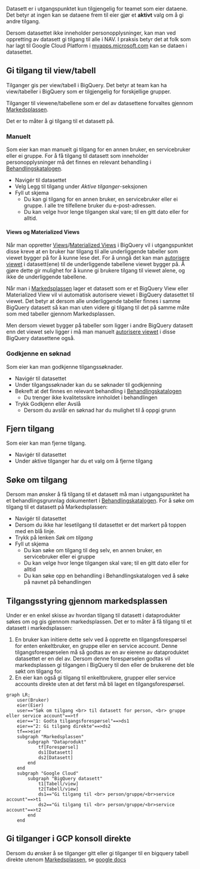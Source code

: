 Datasett er i utgangspunktet kun tilgjengelig for teamet som eier dataene.
Det betyr at ingen kan se dataene frem til eier gjør et **aktivt** valg om å gi andre tilgang.

Dersom datasettet ikke inneholder personopplysninger, kan man ved oppretting av datasett gi tilgang til alle i NAV.
I praksis betyr det at folk som har lagt til Google Cloud Platform i [myapps.microsoft.com](https://myapps.microsoft.com) kan se dataen i datasettet.

## Gi tilgang til view/tabell
Tilganger gis per view/tabell i BigQuery.
Det betyr at team kan ha view/tabeller i BigQuery som er tilgjengelig for forskjellige grupper.

Tilganger til viewene/tabellene som er del av datasettene forvaltes gjennom [Markedsplassen](https://data.intern.nav.no/).

Det er to måter å gi tilgang til et datasett på.

### Manuelt
Som eier kan man manuelt gi tilgang for en annen bruker, en servicebruker eller ei gruppe.
For å få tilgang til datasett som inneholder personopplysninger må det finnes en relevant behandling i [Behandlingskatalogen](https://behandlingskatalog.nais.adeo.no/).

- Navigér til datasettet
- Velg Legg til tilgang under _Aktive tilganger_-seksjonen
- Fyll ut skjema
    - Du kan gi tilgang for en annen bruker, en servicebruker eller ei gruppe. I alle tre tilfellene bruker du e-post-adressen.
    - Du kan velge hvor lenge tilgangen skal vare; til en gitt dato eller for alltid.

#### Views og Materialized Views
Når man oppretter [Views](https://cloud.google.com/bigquery/docs/views)/[Materialized Views](https://cloud.google.com/bigquery/docs/materialized-views-intro) i BigQuery vil i utgangspunktet disse kreve at en bruker har tilgang til alle underliggende tabeller som viewet bygger på for å kunne lese det. For å unngå det kan man [autorisere viewet](https://cloud.google.com/bigquery/docs/share-access-views) i datasett(ene) til de underliggende tabellene viewet bygger på. Å gjøre dette gir mulighet for å kunne gi brukere tilgang til viewet alene, og ikke de underliggende tabellene.

Når man i [Markedsplassen](https://data.intern.nav.no/) lager et datasett som er et BigQuery View eller Materialized View vil vi automatisk autorisere viewet i BigQuery datasettet til viewet. Det betyr at dersom alle underliggende tabeller finnes i samme BigQuery datasett så kan man uten videre gi tilgang til det på samme måte som med tabeller gjennom Markedsplassen. 

Men dersom viewet bygger på tabeller som ligger i andre BigQuery datasett enn det viewet selv ligger i må man manuelt [autorisere viewet](https://cloud.google.com/bigquery/docs/share-access-views#authorize_the_view_to_access_the_source_dataset) i disse BigQuery datasettene også.

### Godkjenne en søknad

Som eier kan man godkjenne tilgangssøknader.

- Navigér til datasettet
- Under tilgangssøknader kan du se søknader til godkjenning
- Bekreft at det finnes en relevant behandling i [Behandlingskatalogen](https://behandlingskatalog.nais.adeo.no/)
    - Du trenger ikke kvalitetssikre innholdet i behandlingen
- Trykk Godkjenn eller Avslå
    - Dersom du avslår en søknad har du mulighet til å oppgi grunn

## Fjern tilgang

Som eier kan man fjerne tilgang.

- Navigér til datasettet
- Under aktive tilganger har du et valg om å fjerne tilgang


## Søke om tilgang

Dersom man ønsker å få tilgang til et datasett må man i utgangspunktet ha et behandlingsgrunnlag dokumentert i [Behandlingskatalogen](https://behandlingskatalog.nais.adeo.no/).
For å søke om tilgang til et datasett på Markedsplassen:

- Navigér til datasettet
- Dersom du ikke har lesetilgang til datasettet er det markert på toppen med en blå linje.
- Trykk på lenken _Søk om tilgang_
- Fyll ut skjema
    - Du kan søke om tilgang til deg selv, en annen bruker, en servicebruker eller ei gruppe
    - Du kan velge hvor lenge tilgangen skal vare; til en gitt dato eller for alltid
    - Du kan søke opp en behandling i Behandlingskatalogen ved å søke på navnet på behandlingen

## Tilgangsstyring gjennom markedsplassen
Under er en enkel skisse av hvordan tilgang til datasett i dataprodukter søkes om og gis gjennom markedsplassen. Det er to måter å få tilgang til et datasett i markedsplassen:

1. En bruker kan initiere dette selv ved å opprette en tilgangsforespørsel for enten enkeltbruker, en gruppe eller en service account. Denne tilgangsforespørselen må så godtas av en av eierene av dataproduktet datasettet er en del av. Dersom denne forespørselen godtas vil markedsplassen gi tilgangen i BigQuery til den eller de brukerene det ble søkt om tilgang for.
2. En eier kan også gi tilgang til enkeltbrukere, grupper eller service accounts direkte uten at det først må bli laget en tilgangsforespørsel.

```mermaid
graph LR;
    user(Bruker)
    eier(Eier)
    user=="Søk om tilgang <br> til datasett for person, <br> gruppe eller service account"==>tf
    eier=="1: Godta tilgangsforespørsel"==>ds1
    eier=="2: Gi tilgang direkte"==>ds2
    tf==>eier
    subgraph "Markedsplassen"
        subgraph "Dataprodukt"
            tf[Forespørsel]
            ds1[Datasett]
            ds2[Datasett]
        end
    end
    subgraph "Google Cloud"
        subgraph "BigQuery datasett"
            t1[Tabell/view]
            t2[Tabell/view]
            ds1=="Gi tilgang til <br> person/gruppe/<br>service account"==>t1
            ds2=="Gi tilgang til <br> person/gruppe/<br>service account"==>t2
        end
    end
```

## Gi tilganger i GCP konsoll direkte
Dersom du ønsker å se tilganger gitt eller gi tilganger til en bigquery tabell direkte utenom [Markedsplassen](https://data.intern.nav.no), se [google docs](https://cloud.google.com/bigquery/docs/control-access-to-resources-iam)
